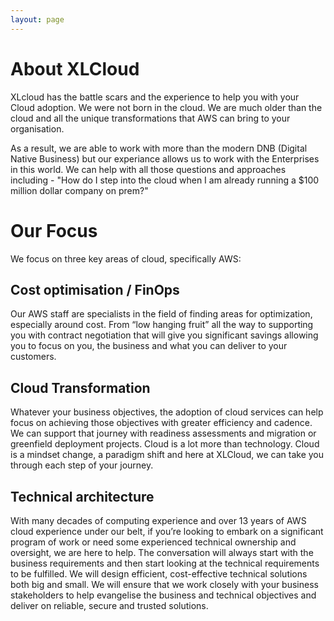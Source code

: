 ```yaml
---
layout: page
---
```


# About XLCloud

XLcloud has the battle scars and the experience to help you with your Cloud adoption. We were not born in the cloud. We are much older than the cloud and all the unique transformations that AWS can bring to your organisation. 

As a result, we are able to work with more than the modern DNB (Digital Native Business) but our experiance allows us to work with the Enterprises in this world. We can help with all those questions and approaches including - "How do I step into the cloud when I am already running a $100 million dollar company on prem?"

# Our Focus

We focus on three key areas of cloud, specifically AWS:

## Cost optimisation / FinOps 

Our AWS staff are specialists in the field of finding areas for optimization, especially around cost. From “low hanging fruit” all the way to supporting you with contract negotiation that will give you significant savings allowing you to focus on you, the business and what you can deliver to your customers. 

## Cloud Transformation

Whatever your business objectives, the adoption of cloud services can help focus on achieving those objectives with greater efficiency and cadence. We can support that journey with readiness assessments and migration or greenfield deployment projects. Cloud is a lot more than technology. Cloud is a mindset change, a paradigm shift and here at XLCloud, we can take you through each step of your journey.  

## Technical architecture 

With many decades of computing experience and over 13 years of AWS cloud experience under our belt, if you’re looking to embark on a significant program of work or need some experienced technical ownership and oversight, we are here to help. The conversation will always start with the business requirements and then start looking at the technical requirements to be fulfilled. We will design efficient, cost-effective technical solutions both big and small. We will ensure that we work closely with your business stakeholders to help evangelise the business and technical objectives and deliver on reliable, secure and trusted solutions. 
